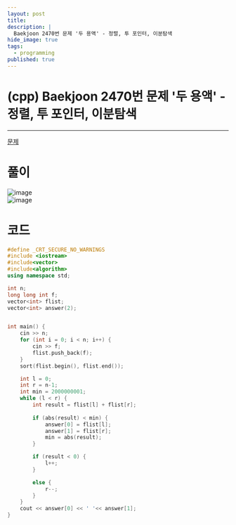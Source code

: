 ```yaml
---
layout: post
title: 
description: |
  Baekjoon 2470번 문제 '두 용액' - 정렬, 투 포인터, 이분탐색
hide_image: true
tags:
  - programming
published: true
---
```


# (cpp) Baekjoon 2470번 문제 '두 용액' - 정렬, 투 포인터, 이분탐색
* * *
[문제](https://www.acmicpc.net/problem/2470)
# 풀이
![image](https://user-images.githubusercontent.com/69246778/218301869-484012df-45df-4d3c-80cb-101905eb9da0.png)   
![image](https://user-images.githubusercontent.com/69246778/218301901-83e38c48-709d-4a05-b08d-b80dc74dfcc7.png)   

# 코드
```cpp
#define _CRT_SECURE_NO_WARNINGS
#include <iostream>
#include<vector>
#include<algorithm>
using namespace std;

int n;
long long int f;
vector<int> flist;
vector<int> answer(2);


int main() {
	cin >> n;
	for (int i = 0; i < n; i++) {
		cin >> f;
		flist.push_back(f);
	}
	sort(flist.begin(), flist.end());

	int l = 0;
	int r = n-1;
	int min = 2000000001;
	while (l < r) {
		int result = flist[l] + flist[r];
		
		if (abs(result) < min) {
			answer[0] = flist[l];
			answer[1] = flist[r];
			min = abs(result); 
		}

		if (result < 0) {
			l++;
		}

		else {
			r--;
		}
	}
	cout << answer[0] << ' '<< answer[1];
}
```
